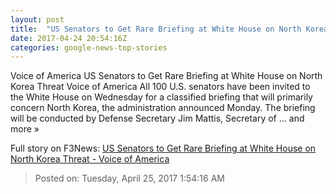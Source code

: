 ```yaml
---
layout: post
title:  "US Senators to Get Rare Briefing at White House on North Korea Threat - Voice of America"
date: 2017-04-24 20:54:16Z
categories: google-news-top-stories
---
```


Voice of America US Senators to Get Rare Briefing at White House on North Korea Threat Voice of America All 100 U.S. senators have been invited to the White House on Wednesday for a classified briefing that will primarily concern North Korea, the administration announced Monday. The briefing will be conducted by Defense Secretary Jim Mattis, Secretary of ... and more »


Full story on F3News: [US Senators to Get Rare Briefing at White House on North Korea Threat - Voice of America](http://www.f3nws.com/n/xVEFU)

> Posted on: Tuesday, April 25, 2017 1:54:16 AM
